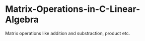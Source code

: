 # Matrix-Operations-in-C-Linear-Algebra
Matrix operations like addition and substraction, product etc.
